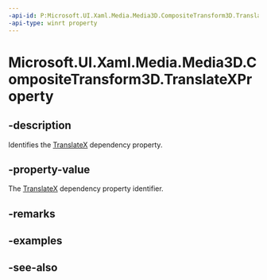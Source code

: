 ```yaml
---
-api-id: P:Microsoft.UI.Xaml.Media.Media3D.CompositeTransform3D.TranslateXProperty
-api-type: winrt property
---
```


<!-- Property syntax
public Windows.UI.Xaml.DependencyProperty TranslateXProperty { get; }
-->

# Microsoft.UI.Xaml.Media.Media3D.CompositeTransform3D.TranslateXProperty

## -description
Identifies the [TranslateX](compositetransform3d_translatex.md) dependency property.

## -property-value
The [TranslateX](compositetransform3d_translatex.md) dependency property identifier.

## -remarks

## -examples

## -see-also
